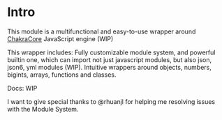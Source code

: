 # Intro

This module is a multifunctional and easy-to-use wrapper around [ChakraCore](https://github.com/chakra-core/ChakraCore) JavaScript engine (WIP)

This wrapper includes:
Fully customizable module system, and powerful builtin one, which can import not just javascript modules, but also json, json6, yml modules (WIP).
Intuitive wrappers around objects, numbers, bigints, arrays, functions and classes.

Docs: WIP

I want to give special thanks to @rhuanjl for helping me resolving issues with the Module System.
